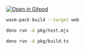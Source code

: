 [![Open in Gitpod](https://gitpod.io/button/open-in-gitpod.svg)](https://gitpod.io/#https://github.com/okikio/url-parser)

```sh
wasm-pack build --target web
```

```sh
deno run -A pkg/test.mjs
```

```sh
deno run -A pkg/build.ts
```
